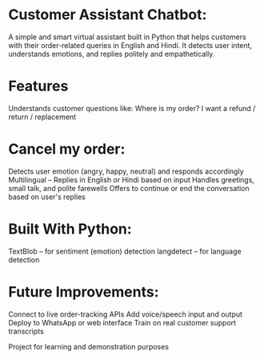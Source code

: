 # Customer Assistant Chatbot:
 A simple and smart virtual assistant built in Python that helps customers with their order-related queries in English and Hindi. It detects user intent, understands          emotions, and replies politely and empathetically.

# Features
   Understands customer questions like:
   Where is my order?
   I want a refund / return / replacement

# Cancel my order:
   Detects user emotion (angry, happy, neutral) and responds accordingly
   Multilingual – Replies in English or Hindi based on input
   Handles greetings, small talk, and polite farewells
   Offers to continue or end the conversation based on user's replies

# Built With Python:
   TextBlob – for sentiment (emotion) detection
   langdetect – for language detection

# Future Improvements:
   Connect to live order-tracking APIs
   Add voice/speech input and output
   Deploy to WhatsApp or web interface
   Train on real customer support transcripts


Project for learning and demonstration purposes
